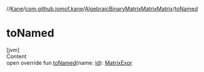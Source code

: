 //[Kane](../../index.md)/[com.github.jomof.kane](../index.md)/[AlgebraicBinaryMatrixMatrixMatrix](index.md)/[toNamed](to-named.md)



# toNamed  
[jvm]  
Content  
open override fun [toNamed](to-named.md)(name: [Id](../../com.github.jomof.kane.impl/index.md#%5Bcom.github.jomof.kane.impl%2FId%2F%2F%2FPointingToDeclaration%2F%5D%2FClasslikes%2F-704583245)): [MatrixExpr](../-matrix-expr/index.md)  



